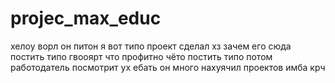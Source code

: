 # projec_max_educ
хелоу ворл он питон
я вот типо проект сделал хз зачем его сюда постить типо гвооярт что профитно чёто постить типо потом работодатель посмотрит ух ебать он много нахуячил проектов имба крч
